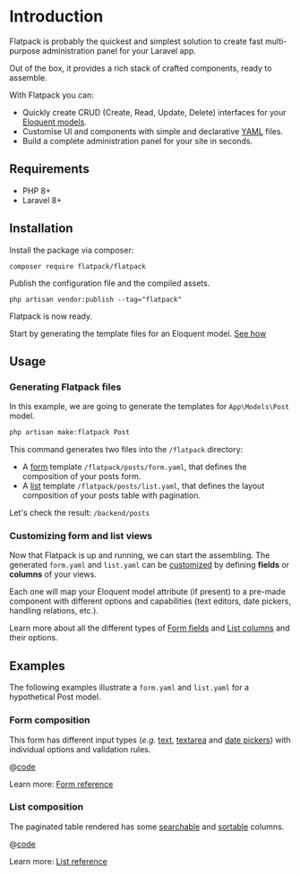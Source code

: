 # Introduction

Flatpack is probably the quickest and simplest solution to create fast multi-purpose administration panel for your Laravel app.

Out of the box, it provides a rich stack of crafted components, ready to assemble.

With Flatpack you can:

- Quickly create CRUD (Create, Read, Update, Delete) interfaces for your [Eloquent models](https://laravel.com/docs/8.x/eloquent).
- Customise UI and components with simple and declarative [YAML](https://yaml.org/) files.
- Build a complete administration panel for your site in seconds.

## Requirements

- PHP 8+
- Laravel 8+

## Installation

Install the package via composer:

```text
composer require flatpack/flatpack
```

Publish the configuration file and the compiled assets.

```text
php artisan vendor:publish --tag="flatpack"
```

Flatpack is now ready.

Start by generating the template files for an Eloquent model. [See how](#generating-flatpack-files)

## Usage

### Generating Flatpack files

In this example, we are going to generate the templates for `App\Models\Post` model.

```sh
php artisan make:flatpack Post
```

This command generates two files into the `/flatpack` directory:

- A [form](#form-composition) template `/flatpack/posts/form.yaml`, that defines the composition of your posts form.
- A [list](#list-composition) template `/flatpack/posts/list.yaml`, that defines the layout composition of your posts table with pagination.

Let's check the result: `/backend/posts`

### Customizing form and list views

Now that Flatpack is up and running, we can start the assembling. The generated `form.yaml` and `list.yaml` can be [customized](/reference/) by defining **fields** or **columns** of your views.

Each one will map your Eloquent model attribute (if present) to a pre-made component with different options and capabilities (text editors, date pickers, handling relations, etc.).

Learn more about all the different types of [Form fields](/reference/form-fields) and [List columns](/reference/table-columns) and their options.

## Examples

The following examples illustrate a `form.yaml` and `list.yaml` for a hypothetical Post model.

### Form composition

This form has different input types (_e.g._ [text](../reference/form-fields.md#text-input), [textarea](../reference/form-fields.md#textarea-input) and [date pickers](../reference/form-fields.md#datetime-picker)) with individual options and validation rules.

@[code](../examples/posts/simple-form.yaml)

Learn more: [Form reference](/reference/form-fields)

### List composition

The paginated table rendered has some [searchable](../reference/table-columns.md#column-options) and [sortable](../reference/table-columns.md#column-options) columns.

@[code](../examples/posts/simple-list.yaml)

Learn more: [List reference](/reference/table-columns)
